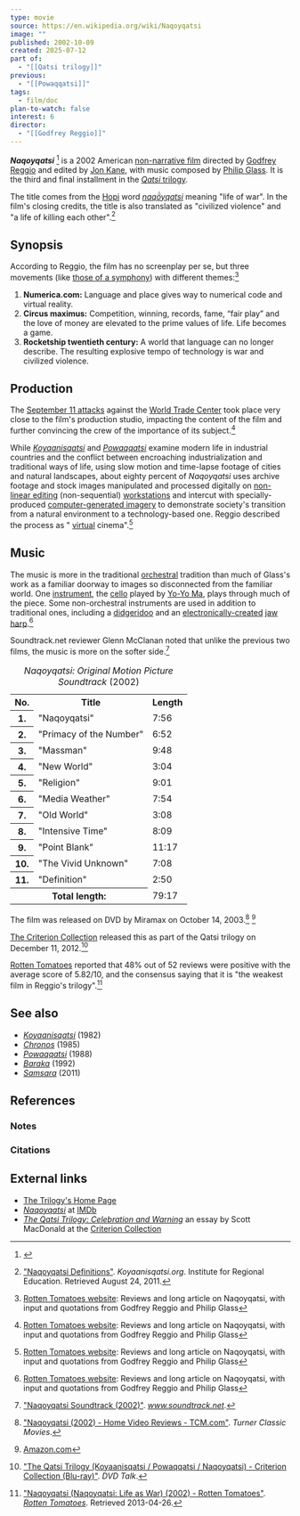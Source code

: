 ```yaml
---
type: movie
source: https://en.wikipedia.org/wiki/Naqoyqatsi
image: ""
published: 2002-10-09
created: 2025-07-12
part of:
  - "[[Qatsi trilogy]]"
previous:
  - "[[Powaqqatsi]]"
tags:
  - film/doc
plan-to-watch: false
interest: 6
director:
  - "[[Godfrey Reggio]]"
---
```

***Naqoyqatsi*** [^1] is a 2002 American [non-narrative film](https://en.wikipedia.org/wiki/Non-narrative_film "Non-narrative film") directed by [Godfrey Reggio](https://en.wikipedia.org/wiki/Godfrey_Reggio "Godfrey Reggio") and edited by [Jon Kane](https://en.wikipedia.org/wiki/Jon_Kane "Jon Kane"), with music composed by [Philip Glass](https://en.wikipedia.org/wiki/Philip_Glass "Philip Glass"). It is the third and final installment in the [*Qatsi* trilogy](https://en.wikipedia.org/wiki/Qatsi_trilogy "Qatsi trilogy").

The title comes from the [Hopi](https://en.wikipedia.org/wiki/Hopi_language "Hopi language") word *[naqö̀yqatsi](https://en.wiktionary.org/wiki/naq%C3%B6%CC%80yqatsi "wikt:naqö̀yqatsi")* meaning "life of war". In the film's closing credits, the title is also translated as "civilized violence" and "a life of killing each other".[^6]

## Synopsis

According to Reggio, the film has no screenplay per se, but three movements (like [those of a symphony](https://en.wikipedia.org/wiki/Movement_\(music\) "Movement (music)")) with different themes:[^7]

1. **Numerica.com:** Language and place gives way to numerical code and virtual reality.
2. **Circus maximus:** Competition, winning, records, fame, “fair play” and the love of money are elevated to the prime values of life. Life becomes a game.
3. **Rocketship twentieth century:** A world that language can no longer describe. The resulting explosive tempo of technology is war and civilized violence.

## Production

The [September 11 attacks](https://en.wikipedia.org/wiki/September_11_attacks "September 11 attacks") against the [World Trade Center](https://en.wikipedia.org/wiki/World_Trade_Center_\(1973%E2%80%932001\) "World Trade Center (1973–2001)") took place very close to the film's production studio, impacting the content of the film and further convincing the crew of the importance of its subject.[^7]

While *[Koyaanisqatsi](https://en.wikipedia.org/wiki/Koyaanisqatsi "Koyaanisqatsi")* and *[Powaqqatsi](https://en.wikipedia.org/wiki/Powaqqatsi "Powaqqatsi")* examine modern life in industrial countries and the conflict between encroaching industrialization and traditional ways of life, using slow motion and time-lapse footage of cities and natural landscapes, about eighty percent of *Naqoyqatsi* uses archive footage and stock images manipulated and processed digitally on [non-linear editing](https://en.wikipedia.org/wiki/Non-linear_editing "Non-linear editing") (non-sequential) [workstations](https://en.wikipedia.org/wiki/Workstation "Workstation") and intercut with specially-produced [computer-generated imagery](https://en.wikipedia.org/wiki/Computer-generated_imagery "Computer-generated imagery") to demonstrate society's transition from a natural environment to a technology-based one. Reggio described the process as " [virtual](https://en.wikipedia.org/wiki/Virtual_reality "Virtual reality") cinema".[^7]

## Music

The music is more in the traditional [orchestral](https://en.wikipedia.org/wiki/Orchestra "Orchestra") tradition than much of Glass's work as a familiar doorway to images so disconnected from the familiar world. One [instrument](https://en.wikipedia.org/wiki/Musical_instrument "Musical instrument"), the [cello](https://en.wikipedia.org/wiki/Cello "Cello") played by [Yo-Yo Ma](https://en.wikipedia.org/wiki/Yo-Yo_Ma "Yo-Yo Ma"), plays through much of the piece. Some non-orchestral instruments are used in addition to traditional ones, including a [didgeridoo](https://en.wikipedia.org/wiki/Didgeridoo "Didgeridoo") and an [electronically-created](https://en.wikipedia.org/wiki/Electronic_music "Electronic music") [jaw harp](https://en.wikipedia.org/wiki/Jew%27s_harp "Jew's harp").[^7]

Soundtrack.net reviewer Glenn McClanan noted that unlike the previous two films, the music is more on the softer side.[^8]

<table><caption><i>Naqoyqatsi: Original Motion Picture Soundtrack</i> (2002)</caption><tbody><tr><th><abbr>No.</abbr></th><th>Title</th><th>Length</th></tr><tr><th>1.</th><td>"Naqoyqatsi"</td><td>7:56</td></tr><tr><th>2.</th><td>"Primacy of the Number"</td><td>6:52</td></tr><tr><th>3.</th><td>"Massman"</td><td>9:48</td></tr><tr><th>4.</th><td>"New World"</td><td>3:04</td></tr><tr><th>5.</th><td>"Religion"</td><td>9:01</td></tr><tr><th>6.</th><td>"Media Weather"</td><td>7:54</td></tr><tr><th>7.</th><td>"Old World"</td><td>3:08</td></tr><tr><th>8.</th><td>"Intensive Time"</td><td>8:09</td></tr><tr><th>9.</th><td>"Point Blank"</td><td>11:17</td></tr><tr><th>10.</th><td>"The Vivid Unknown"</td><td>7:08</td></tr><tr><th>11.</th><td>"Definition"</td><td>2:50</td></tr><tr><th colspan="2"><span>Total length:</span></th><td>79:17</td></tr></tbody></table>

The film was released on DVD by Miramax on October 14, 2003.[^9] [^10]

[The Criterion Collection](https://en.wikipedia.org/wiki/The_Criterion_Collection "The Criterion Collection") released this as part of the Qatsi trilogy on December 11, 2012.[^11]

[Rotten Tomatoes](https://en.wikipedia.org/wiki/Rotten_Tomatoes "Rotten Tomatoes") reported that 48% out of 52 reviews were positive with the average score of 5.82/10, and the consensus saying that it is "the weakest film in Reggio's trilogy".[^12]

## See also

- *[Koyaanisqatsi](https://en.wikipedia.org/wiki/Koyaanisqatsi "Koyaanisqatsi")* (1982)
- *[Chronos](https://en.wikipedia.org/wiki/Chronos_\(film\) "Chronos (film)")* (1985)
- *[Powaqqatsi](https://en.wikipedia.org/wiki/Powaqqatsi "Powaqqatsi")* (1988)
- *[Baraka](https://en.wikipedia.org/wiki/Baraka_\(film\) "Baraka (film)")* (1992)
- *[Samsara](https://en.wikipedia.org/wiki/Samsara_\(2011_film\) "Samsara (2011 film)")* (2011)

## References

### Notes

### Citations

## External links

- [The Trilogy's Home Page](http://www.koyaanisqatsi.org/)
- [*Naqoyqatsi*](https://www.imdb.com/title/tt0145937/) at [IMDb](https://en.wikipedia.org/wiki/IMDb_\(identifier\) "IMDb (identifier)")
- [*The Qatsi Trilogy: Celebration and Warning*](https://www.criterion.com/current/posts/2592-the-qatsi-trilogy-celebration-and-warning) an essay by Scott MacDonald at the [Criterion Collection](https://en.wikipedia.org/wiki/Criterion_Collection "Criterion Collection")

[^1]: [^5]

[^2]: ["Naqoyqatsi Blu-ray"](https://www.blu-ray.com/movies/Naqoyqatsi-Blu-ray/55790/) – via www.blu-ray.com.

[^3]: ["Naqoyqatsi"](http://www.flickchart.com/movie/30044442EC) – via www.flickchart.com.

[^4]: ["Naqoyqatsi"](https://www.criterion.com/films/28418-naqoyqatsi). *The Criterion Collection*.

[^5]: Hopi Dictionary Project (1998). "Spelling and pronunciation". [*Hopi Dictionary*](https://archive.org/details/hopidictionaryho0000unse/) \[*Hopìikwa Lavàytutuveni*\]. Tucson: [University of Arizona Press](https://en.wikipedia.org/wiki/University_of_Arizona_Press "University of Arizona Press"). p. 863-4. [ISBN](https://en.wikipedia.org/wiki/ISBN_\(identifier\) "ISBN (identifier)") [0-8165-1789-4](https://en.wikipedia.org/wiki/Special:BookSources/0-8165-1789-4 "Special:BookSources/0-8165-1789-4"). Retrieved March 10, 2024 – via [Internet Archive](https://en.wikipedia.org/wiki/Internet_Archive "Internet Archive").

[^6]: ["Naqoyqatsi Definitions"](http://qatsi.org/films/naqoyqatsi.php). *Koyaanisqatsi.org*. Institute for Regional Education. Retrieved August 24, 2011.

[^7]: [Rotten Tomatoes website](http://www.rottentomatoes.com/m/naqoyqatsi/): Reviews and long article on Naqoyqatsi, with input and quotations from Godfrey Reggio and Philip Glass

[^8]: ["Naqoyqatsi Soundtrack (2002)"](https://www.soundtrack.net/album/naqoyqatsi/). *www.soundtrack.net*.

[^9]: ["Naqoyqatsi (2002) - Home Video Reviews - TCM.com"](https://www.tcm.com/tcmdb/title/438418/naqoyqatsi#articles-reviews). *Turner Classic Movies*.

[^10]: [Amazon.com](https://www.amazon.com/Naqoyqatsi-Belladonna/dp/B00005JLIA/ref=tmm_dvd_title_1?_encoding=UTF8&qid=&sr=)

[^11]: ["The Qatsi Trilogy (Koyaanisqatsi / Powaqqatsi / Naqoyqatsi) - Criterion Collection (Blu-ray)"](http://www.dvdtalk.com/reviews/58160/qatsi-trilogy-the/). *DVD Talk*.

[^12]: ["Naqoyqatsi (Naqoyqatsi: Life as War) (2002) - Rotten Tomatoes"](http://www.rottentomatoes.com/m/naqoyqatsi/). *[Rotten Tomatoes](https://en.wikipedia.org/wiki/Rotten_Tomatoes "Rotten Tomatoes")*. Retrieved 2013-04-26.